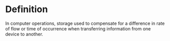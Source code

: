 # Definition

In computer operations, storage used to compensate for a difference in
rate of flow or time of occurrence when transferring information from
one device to another.
